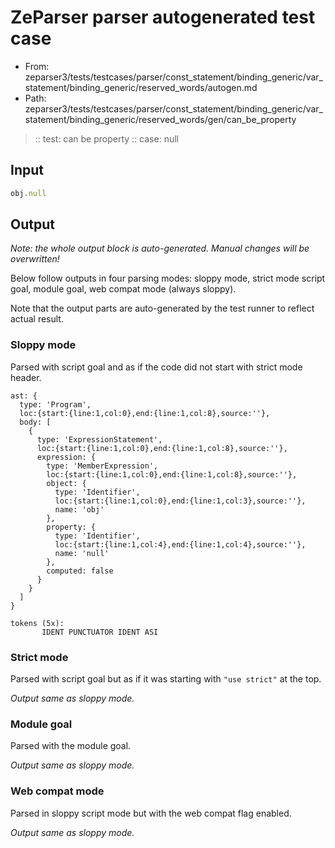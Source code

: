 # ZeParser parser autogenerated test case

- From: zeparser3/tests/testcases/parser/const_statement/binding_generic/var_statement/binding_generic/reserved_words/autogen.md
- Path: zeparser3/tests/testcases/parser/const_statement/binding_generic/var_statement/binding_generic/reserved_words/gen/can_be_property

> :: test: can be property
> :: case: null

## Input


`````js
obj.null
`````

## Output

_Note: the whole output block is auto-generated. Manual changes will be overwritten!_

Below follow outputs in four parsing modes: sloppy mode, strict mode script goal, module goal, web compat mode (always sloppy).

Note that the output parts are auto-generated by the test runner to reflect actual result.

### Sloppy mode

Parsed with script goal and as if the code did not start with strict mode header.

`````
ast: {
  type: 'Program',
  loc:{start:{line:1,col:0},end:{line:1,col:8},source:''},
  body: [
    {
      type: 'ExpressionStatement',
      loc:{start:{line:1,col:0},end:{line:1,col:8},source:''},
      expression: {
        type: 'MemberExpression',
        loc:{start:{line:1,col:0},end:{line:1,col:8},source:''},
        object: {
          type: 'Identifier',
          loc:{start:{line:1,col:0},end:{line:1,col:3},source:''},
          name: 'obj'
        },
        property: {
          type: 'Identifier',
          loc:{start:{line:1,col:4},end:{line:1,col:4},source:''},
          name: 'null'
        },
        computed: false
      }
    }
  ]
}

tokens (5x):
       IDENT PUNCTUATOR IDENT ASI
`````

### Strict mode

Parsed with script goal but as if it was starting with `"use strict"` at the top.

_Output same as sloppy mode._

### Module goal

Parsed with the module goal.

_Output same as sloppy mode._

### Web compat mode

Parsed in sloppy script mode but with the web compat flag enabled.

_Output same as sloppy mode._
